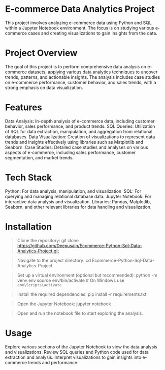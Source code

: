 # E-commerce Data Analytics Project
This project involves analyzing e-commerce data using Python and SQL within a Jupyter Notebook environment. The focus is on studying various e-commerce cases and creating visualizations to gain insights from the data.

# Project Overview
The goal of this project is to perform comprehensive data analysis on e-commerce datasets, applying various data analytics techniques to uncover trends, patterns, and actionable insights. The analysis includes case studies on e-commerce performance, customer behavior, and sales trends, with a strong emphasis on data visualization.

# Features
Data Analysis: In-depth analysis of e-commerce data, including customer behavior, sales performance, and product trends.
SQL Queries: Utilization of SQL for data extraction, manipulation, and aggregation from relational databases.
Data Visualization: Creation of visualizations to represent data trends and insights effectively using libraries such as Matplotlib and Seaborn.
Case Studies: Detailed case studies and analyses on various aspects of e-commerce, including sales performance, customer segmentation, and market trends.

# Tech Stack
Python: For data analysis, manipulation, and visualization.
SQL: For querying and managing relational database data.
Jupyter Notebook: For interactive data analysis and visualization.
Libraries: Pandas, Matplotlib, Seaborn, and other relevant libraries for data handling and visualization.

# Installation

>Clone the repository:
git clone https://github.com/Deepusain/Ecommerce-Python-Sql-Data-Analytics-Project.git

>Navigate to the project directory:
cd Ecommerce-Python-Sql-Data-Analytics-Project

>Set up a virtual environment (optional but recommended):
python -m venv env
source env/bin/activate  # On Windows use `env\Scripts\activate`

>Install the required dependencies:
pip install -r requirements.txt

>Open the Jupyter Notebook:
jupyter notebook

>Open and run the notebook file to start exploring the analysis.

# Usage
Explore various sections of the Jupyter Notebook to view the data analysis and visualizations.
Review SQL queries and Python code used for data extraction and analysis.
Interpret visualizations to gain insights into e-commerce trends and performance.
